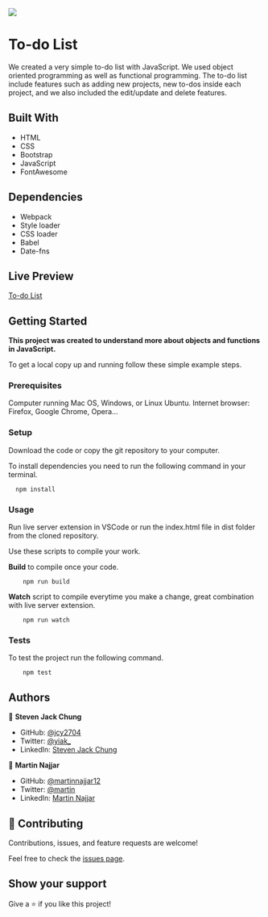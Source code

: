 ![](https://img.shields.io/badge/Microverse-blueviolet)

# To-do List

We created a very simple to-do list with JavaScript. We used object oriented programming as well as functional programming. The to-do list include features such as adding new projects, new to-dos inside each project, and we also included the edit/update and delete features.

## Built With

- HTML
- CSS
- Bootstrap
- JavaScript
- FontAwesome

## Dependencies

- Webpack
- Style loader
- CSS loader
- Babel
- Date-fns

## Live Preview

[To-do List](https://rawcdn.githack.com/martinnajjar12/to-do-list/16945b0422f16ccbee1d7b9043c28c96c10e4762/dist/index.html)

## Getting Started

**This project was created to understand more about objects and functions in JavaScript.**

To get a local copy up and running follow these simple example steps.

### Prerequisites

Computer running Mac OS, Windows, or Linux Ubuntu.
Internet browser: Firefox, Google Chrome, Opera...

### Setup

Download the code or copy the git repository to your computer.

To install dependencies you need to run the following command in your terminal.

```
  npm install
```

### Usage

Run live server extension in VSCode or run the index.html file in dist folder from the cloned repository.

Use these scripts to compile your work.

**Build** to compile once your code.

```
    npm run build
```

**Watch** script to compile everytime you make a change, great combination with live server extension.

```
    npm run watch
```

### Tests

To test the project run the following command.

```
    npm test
```

## Authors

👤 **Steven Jack Chung**

- GitHub: [@jcy2704](https://github.com/jcy2704)
- Twitter: [@yiak\_](https://twitter.com/yiak_)
- LinkedIn: [Steven Jack Chung](https://linkedin.com/in/stevenjchung)

👤 **Martin Najjar**

- GitHub: [@martinnajjar12](https://github.com/martinnajjar12)
- Twitter: [@martin](https://twitter.com/martin_najjar)
- LinkedIn: [Martin Najjar](https://www.linkedin.com/in/martinnajjar12/)

## 🤝 Contributing

Contributions, issues, and feature requests are welcome!

Feel free to check the [issues page](https://github.com/martinnajjar12/to-do-list/issues).

## Show your support

Give a ⭐️ if you like this project!
